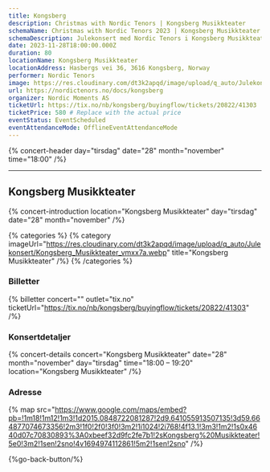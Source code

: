 ```yaml
---
title: Kongsberg
description: Christmas with Nordic Tenors | Kongsberg Musikkteater
schemaName: Christmas with Nordic Tenors 2023 | Kongsberg Musikkteater
schemaDescription: Julekonsert med Nordic Tenors i Kongsberg Musikkteater
date: 2023-11-28T18:00:00.000Z
duration: 80
locationName: Kongsberg Musikkteater
locationAddress: Hasbergs vei 36, 3616 Kongsberg, Norway
performer: Nordic Tenors
image: https://res.cloudinary.com/dt3k2apqd/image/upload/q_auto/Julekonsert/schema_-_Kongsberg_Musikkteater_bzfi6n.webp
url: https://nordictenors.no/docs/kongsberg
organizer: Nordic Moments AS
ticketUrl: https://tix.no/nb/kongsberg/buyingflow/tickets/20822/41303
ticketPrice: 580 # Replace with the actual price
eventStatus: EventScheduled
eventAttendanceMode: OfflineEventAttendanceMode
---
```


{% concert-header day="tirsdag" date="28" month="november" time="18:00" /%}

---

## Kongsberg Musikkteater

{% concert-introduction location="Kongsberg Musikkteater" day="tirsdag" date="28" month="november" /%}

{% categories %}
{% category imageUrl="https://res.cloudinary.com/dt3k2apqd/image/upload/q_auto/Julekonsert/Kongsberg_Musikkteater_vmxx7a.webp" title="Kongsberg Musikkteater" /%}
{% /categories %}

### Billetter

{% billetter concert="" outlet="tix.no" ticketUrl="https://tix.no/nb/kongsberg/buyingflow/tickets/20822/41303" /%}

### Konsertdetaljer

{% concert-details concert="Kongsberg Musikkteater" date="28" month="november" day="tirsdag" time="18:00 – 19:20" location="Kongsberg Musikkteater" /%}

### Adresse

{% map src="https://www.google.com/maps/embed?pb=!1m18!1m12!1m3!1d2015.0848722081287!2d9.641055913507135!3d59.664877074673356!2m3!1f0!2f0!3f0!3m2!1i1024!2i768!4f13.1!3m3!1m2!1s0x4640d07c70830893%3A0xbeef32d9fc2fe7b1!2sKongsberg%20Musikkteater!5e0!3m2!1sen!2sno!4v1694974112861!5m2!1sen!2sno" /%}

{%go-back-button/%}
